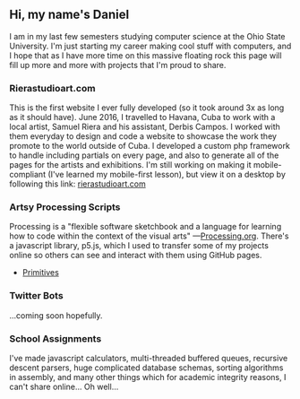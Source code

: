 ## Hi, my name's Daniel
I am in my last few semesters studying computer science at the Ohio State University.  I'm just starting my career making cool stuff with computers, and I hope that as I have more time on this massive floating rock this page will fill up more and more with projects that I'm proud to share.

### Rierastudioart.com
This is the first website I ever fully developed (so it took around 3x as long as it should have).  June 2016, I travelled to Havana, Cuba to work with a local artist, Samuel Riera and his assistant, Derbis Campos.  I worked with them everyday to design and code a website to showcase the work they promote to the world outside of Cuba.  I developed a custom php framework to handle including partials on every page, and also to generate all of the pages for the artists and exhibitions. I'm still working on making it mobile-compliant (I've learned my mobile-first lesson), but view it on a desktop by following this link: [rierastudioart.com](http://www.rierastudioart.com)

### Artsy Processing Scripts
Processing is a "flexible software sketchbook and a language for learning how to code within the context of the visual arts" —[Processing.org](processing.org).  There's a javascript library, p5.js, which I used to transfer some of my projects online so others can see and interact with them using GitHub pages.  
* [Primitives](https://dankrajnak.github.io/primitives)

### Twitter Bots
...coming soon hopefully.

### School Assignments
I've made javascript calculators, multi-threaded buffered queues, recursive descent parsers, huge complicated database schemas, sorting algorithms in assembly, and many other things which for academic integrity reasons, I can't share online... Oh well...
